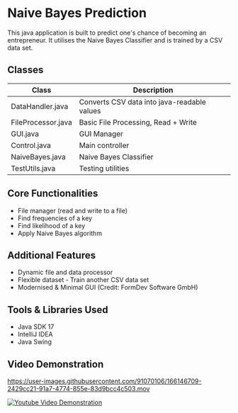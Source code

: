 # Naive Bayes Prediction
This java application is built to predict one's chance of becoming
an entrepreneur. It utilises the Naive Bayes Classifier and is trained by a CSV data set.

## Classes
| Class | Description |
| ------ | ------ |
| DataHandler.java | Converts CSV data into java-readable values |
| FileProcessor.java | Basic File Processing, Read + Write |
| GUI.java | GUI Manager |
| Control.java | Main controller |
| NaiveBayes.java | Naive Bayes Classifier |
| TestUtils.java | Testing utilities |

## Core Functionalities
- File manager (read and write to a file)
- Find frequencies of a key
- Find likelihood of a key
- Apply Naive Bayes algorithm

## Additional Features
- Dynamic file and data processor
- Flexible dataset - Train another CSV data set
- Modernised & Minimal GUI (Credit: FormDev Software GmbH)

## Tools & Libraries Used
- Java SDK 17
- IntelliJ IDEA
- Java Swing

## Video Demonstration
https://user-images.githubusercontent.com/91070106/166146709-2429cc21-91a7-4774-855e-83d9bcc4c503.mov




[![Youtube Video Demonstration](https://img.youtube.com/vi/1cWiAMVWWbI/0.jpg)](https://www.youtube.com/watch?v=1cWiAMVWWbI)
